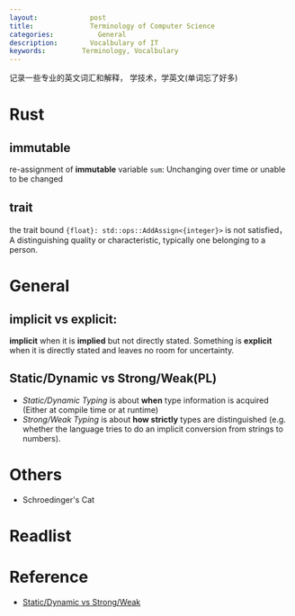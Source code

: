```yaml
---
layout:     		post
title:      		Terminology of Computer Science 
categories: 	      General
description:   		Vocalbulary of IT
keywords: 		  Terminology, Vocalbulary 
---
```


记录一些专业的英文词汇和解释， 学技术，学英文(单词忘了好多)

# Rust

## immutable

re-assignment of **immutable** variable `sum`: Unchanging over time or unable to be changed

## trait

the trait bound `{float}: std::ops::AddAssign<{integer}>` is not satisfied， A distinguishing quality or characteristic, typically one belonging to a person.

# General

## implicit vs explicit:

**implicit** when it is **implied** but not directly stated. Something is **explicit** when it is directly stated and leaves no room for uncertainty.

## Static/Dynamic vs Strong/Weak(PL)

- *Static/Dynamic Typing* is about **when** type information is acquired (Either at compile time or at runtime)
- *Strong/Weak Typing* is about **how strictly** types are distinguished (e.g. whether the language tries to do an implicit conversion from strings to numbers).

# Others

- Schroedinger's Cat


# Readlist

# Reference

- [Static/Dynamic vs Strong/Weak](https://stackoverflow.com/questions/2351190/static-dynamic-vs-strong-weak)